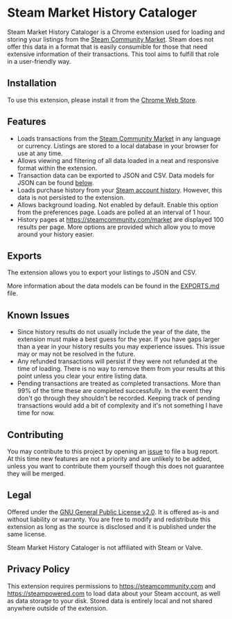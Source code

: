 # Steam Market History Cataloger

Steam Market History Cataloger is a Chrome extension used for loading and storing your listings from the [Steam Community Market](https://steamcommunity.com/market). Steam does not offer this data in a format that is easily consumible for those that need extensive information of their transactions. This tool aims to fulfill that role in a user-friendly way.

## Installation

To use this extension, please install it from the [Chrome Web Store](https://chrome.google.com/webstore/detail/dhpcikljplaooekklhbjohojbjbinega).

## Features

*   Loads transactions from the [Steam Community Market](https://steamcommunity.com/market) in any language or currency. Listings are stored to a local database in your browser for use at any time.
*   Allows viewing and filtering of all data loaded in a neat and responsive format within the extension.
*   Transaction data can be exported to JSON and CSV. Data models for JSON can be found [below](#models).
*   Loads purchase history from your [Steam account history](https://store.steampowered.com/account/history). However, this data is not persisted to the extension.
*   Allows background loading. Not enabled by default. Enable this option from the preferences page. Loads are polled at an interval of 1 hour.
*   History pages at <https://steamcommunity.com/market> are displayed 100 results per page. More options are provided which allow you to move around your history easier.

## Exports

The extension allows you to export your listings to JSON and CSV.

More information about the data models can be found in the [EXPORTS.md](EXPORTS.md) file.

## Known Issues

*   Since history results do not usually include the year of the date, the extension must make a best guess for the year. If you have gaps larger than a year in your history results you may experience issues. This issue may or may not be resolved in the future.
*   Any refunded transactions will persist if they were not refunded at the time of loading. There is no way to remove them from your results at this point unless you clear your entire listing data.
*   Pending transactions are treated as completed transactions. More than 99% of the time these are completed successfully. In the event they don't go through they shouldn't be recorded. Keeping track of pending transactions would add a bit of complexity and it's not something I have time for now.

## Contributing

You may contribute to this project by opening an [issue](https://github.com/juliarose/Steam-Market-History-Cataloger/issues) to file a bug report. At this time new features are not a priority and are unlikely to be added, unless you want to contribute them yourself though this does not guarantee they will be merged.

## Legal

Offered under the [GNU General Public License v2.0](LICENSE). It is offered as-is and without liability or warranty. You are free to modify and redistribute this extension as long as the source is disclosed and it is published under the same license.

Steam Market History Cataloger is not affiliated with Steam or Valve.

## Privacy Policy

This extension requires permissions to <https://steamcommunity.com> and <https://steampowered.com> to load data about your Steam account, as well as data storage to your disk. Stored data is entirely local and not shared anywhere outside of the extension.
